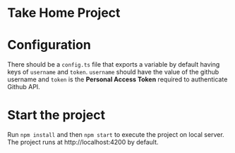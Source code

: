 # Take Home Project

# Configuration 
There should be a `config.ts` file that exports a variable by default having keys of `username` and `token`. `username` should
have the value of the github username and `token` is the <b>Personal Access Token</b> required to authenticate Github API. 

# Start the project
Run `npm install` and then `npm start` to execute the project on local server. The project runs at http://localhost:4200 by default.
